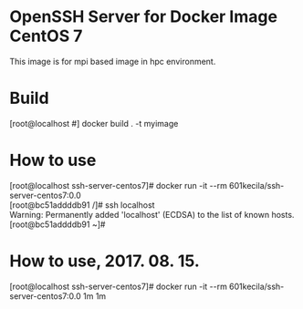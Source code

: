 # OpenSSH Server for Docker Image CentOS 7
This image is for mpi based image in hpc environment.

# Build
[root@localhost #] docker build . -t myimage

# How to use
[root@localhost ssh-server-centos7]# docker run -it --rm 601kecila/ssh-server-centos7:0.0  
[root@bc51addddb91 /]# ssh localhost  
Warning: Permanently added 'localhost' (ECDSA) to the list of known hosts.  
[root@bc51addddb91 ~]#  

# How to use, 2017. 08. 15.
[root@localhost ssh-server-centos7]# docker run -it --rm 601kecila/ssh-server-centos7:0.0 1m 1m
